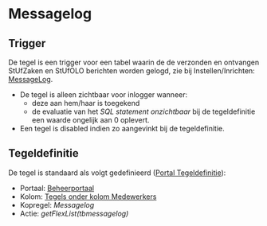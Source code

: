 # Messagelog

## Trigger

De tegel is een trigger voor een tabel waarin de de verzonden en ontvangen StUfZaken en StUfOLO berichten worden gelogd, zie bij Instellen/Inrichten: [MessageLog](/docs/instellen_inrichten/messagelog.md).

- De tegel is alleen zichtbaar voor inlogger wanneer:
  - deze aan hem/haar is toegekend
  - de evaluatie van het _SQL statement onzichtbaar_ bij de tegeldefinitie een waarde ongelijk aan 0 oplevert.
- Een tegel is disabled indien zo aangevinkt bij de tegeldefinitie.

## Tegeldefinitie

De tegel is standaard als volgt gedefinieerd ([Portal Tegeldefinitie](/docs/instellen_inrichten/portaldefinitie/portal_tegel.md)):

- Portaal: [Beheerportaal](/docs/probleemoplossing/portalen_en_moduleschermen/beheerportaa.md)
- Kolom: [Tegels onder kolom Medewerkers](/docs/probleemoplossing/portalen_en_moduleschermen/beheerportaal/tegels_onder_kolom_medewerkers.md)
- Kopregel: _Messagelog_
- Actie: _getFlexList(tbmessagelog)_
